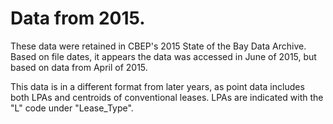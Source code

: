 # Data from 2015.  

These data were retained in CBEP's 2015 State of the Bay Data Archive.
Based on file dates, it appears the data was accessed in  June of 2015, 
but based on data from April of 2015.

This data is in a different format from later years, as point
data includes both LPAs and centroids of conventional leases. LPAs
are indicated with the "L" code under "Lease_Type".

